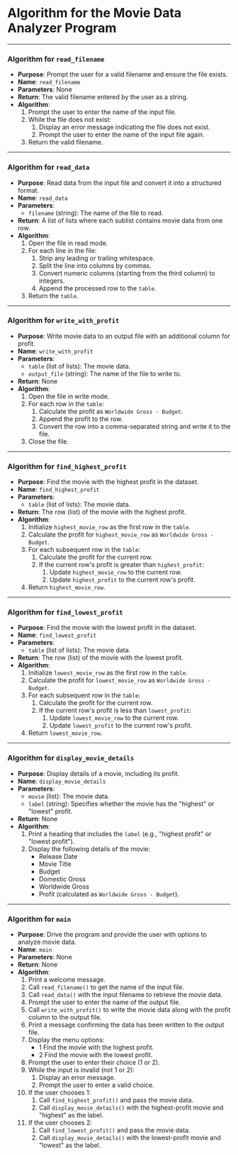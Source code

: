 # Algorithm for the Movie Data Analyzer Program

---

### Algorithm for `read_filename`
- **Purpose**: Prompt the user for a valid filename and ensure the file exists.
- **Name**: `read_filename`
- **Parameters**: None
- **Return**: The valid filename entered by the user as a string.
- **Algorithm**:
  1. Prompt the user to enter the name of the input file.
  2. While the file does not exist:
     1. Display an error message indicating the file does not exist.
     2. Prompt the user to enter the name of the input file again.
  3. Return the valid filename.

---

### Algorithm for `read_data`
- **Purpose**: Read data from the input file and convert it into a structured format.
- **Name**: `read_data`
- **Parameters**: 
  - `filename` (string): The name of the file to read.
- **Return**: A list of lists where each sublist contains movie data from one row.
- **Algorithm**:
  1. Open the file in read mode.
  2. For each line in the file:
     1. Strip any leading or trailing whitespace.
     2. Split the line into columns by commas.
     3. Convert numeric columns (starting from the third column) to integers.
     4. Append the processed row to the `table`.
  3. Return the `table`.

---

### Algorithm for `write_with_profit`
- **Purpose**: Write movie data to an output file with an additional column for profit.
- **Name**: `write_with_profit`
- **Parameters**:
  - `table` (list of lists): The movie data.
  - `output_file` (string): The name of the file to write to.
- **Return**: None
- **Algorithm**:
  1. Open the file in write mode.
  2. For each row in the `table`:
     1. Calculate the profit as `Worldwide Gross - Budget`.
     2. Append the profit to the row.
     3. Convert the row into a comma-separated string and write it to the file.
  3. Close the file.

---

### Algorithm for `find_highest_profit`
- **Purpose**: Find the movie with the highest profit in the dataset.
- **Name**: `find_highest_profit`
- **Parameters**:
  - `table` (list of lists): The movie data.
- **Return**: The row (list) of the movie with the highest profit.
- **Algorithm**:
  1. Initialize `highest_movie_row` as the first row in the `table`.
  2. Calculate the profit for `highest_movie_row` as `Worldwide Gross - Budget`.
  3. For each subsequent row in the `table`:
     1. Calculate the profit for the current row.
     2. If the current row's profit is greater than `highest_profit`:
        1. Update `highest_movie_row` to the current row.
        1. Update `highest_profit` to the current row's profit.
  4. Return `highest_movie_row`.

---

### Algorithm for `find_lowest_profit`
- **Purpose**: Find the movie with the lowest profit in the dataset.
- **Name**: `find_lowest_profit`
- **Parameters**:
  - `table` (list of lists): The movie data.
- **Return**: The row (list) of the movie with the lowest profit.
- **Algorithm**:
  1. Initialize `lowest_movie_row` as the first row in the `table`.
  2. Calculate the profit for `lowest_movie_row` as `Worldwide Gross - Budget`.
  3. For each subsequent row in the `table`:
     1. Calculate the profit for the current row.
     2. If the current row's profit is less than `lowest_profit`:
        1. Update `lowest_movie_row` to the current row.
        1. Update `lowest_profit` to the current row's profit.
  4. Return `lowest_movie_row`.

---

### Algorithm for `display_movie_details`
- **Purpose**: Display details of a movie, including its profit.
- **Name**: `display_movie_details`
- **Parameters**:
  - `movie` (list): The movie data.
  - `label` (string): Specifies whether the movie has the "highest" or "lowest" profit.
- **Return**: None
- **Algorithm**:
  1. Print a heading that includes the `label` (e.g., "highest profit" or "lowest profit").
  2. Display the following details of the movie:
     - Release Date
     - Movie Title
     - Budget
     - Domestic Gross
     - Worldwide Gross
     - Profit (calculated as `Worldwide Gross - Budget`).

---

### Algorithm for `main`
- **Purpose**: Drive the program and provide the user with options to analyze movie data.
- **Name**: `main`
- **Parameters**: None
- **Return**: None
- **Algorithm**:
  1. Print a welcome message.
  2. Call `read_filename()` to get the name of the input file.
  3. Call `read_data()` with the input filename to retrieve the movie data.
  4. Prompt the user to enter the name of the output file.
  5. Call `write_with_profit()` to write the movie data along with the profit column to the output file.
  6. Print a message confirming the data has been written to the output file.
  7. Display the menu options:
     - 1 Find the movie with the highest profit.
     - 2 Find the movie with the lowest profit.
  8. Prompt the user to enter their choice (1 or 2).
  9. While the input is invalid (not 1 or 2):
     1. Display an error message.
     2. Prompt the user to enter a valid choice.
  10. If the user chooses 1:
      1. Call `find_highest_profit()` and pass the movie data.
      1. Call `display_movie_details()` with the highest-profit movie and "highest" as the label.
  11. If the user chooses 2:
      1. Call `find_lowest_profit()` and pass the movie data.
      1. Call `display_movie_details()` with the lowest-profit movie and "lowest" as the label.